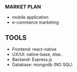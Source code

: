 ### MARKET PLAN
- mobile application
- e-commerce marketing 
## TOOLS 
- Frontend: react-native
- UX/UI: native-base, else..
- Backend: Express.js 
- Database: mongodb (NO SQL)